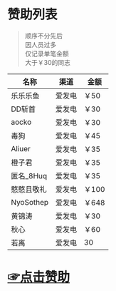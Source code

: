 # 赞助列表

>顺序不分先后   
>因人员过多    
>仅记录单笔金额    
>大于￥30的同志    

名称  | 渠道  |  金额  
------------- | -------------  | -------------   
| 乐乐乐鱼  | 爱发电 | ￥50 |
| DD斩首  | 爱发电 | ￥30 | 
| aocko  | 爱发电 | ￥30 | 
| 毒狗 | 爱发电 | ￥45 | 
| Aliuer | 爱发电 | ￥35 | 
| 橙子君 | 爱发电 | ￥35 | 
| 匿名_8Huq | 爱发电 | ￥35 | 
| 憨憨且敬礼 | 爱发电 | ￥100 | 
| NyoSothep | 爱发电 | ￥648 | 
| 黄锦涛 | 爱发电 | ￥30 | 
| 秋心 | 爱发电 | ￥60 | 
| 若离 | 爱发电 | 30 | 

# [☞点击赞助](https://afdian.net/a/ningmengchongshui)